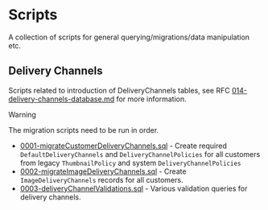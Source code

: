 # Scripts

A collection of scripts for general querying/migrations/data manipulation etc.

## Delivery Channels

Scripts related to introduction of DeliveryChannels tables, see RFC [014-delivery-channels-database.md](../docs/rfcs/014-delivery-channels-database.md) for more information.

> [!WARNING]  
> The migration scripts need to be run in order.

* [0001-migrateCustomerDeliveryChannels.sql](DeliveryChannels/0001-migrateCustomerDeliveryChannels.sql) - Create required `DefaultDeliveryChannels` and `DeliveryChannelPolicies` for all customers from legacy `ThumbnailPolicy` and system `DeliveryChannelPolicies`
* [0002-migrateImageDeliveryChannels.sql](DeliveryChannels/0002-migrateImageDeliveryChannels.sql) - Create `ImageDeliveryChannels` records for all customers.
* [0003-deliveryChannelValidations.sql](DeliveryChannels/0003-deliveryChannelValidations.sql) - Various validation queries for delivery channels.